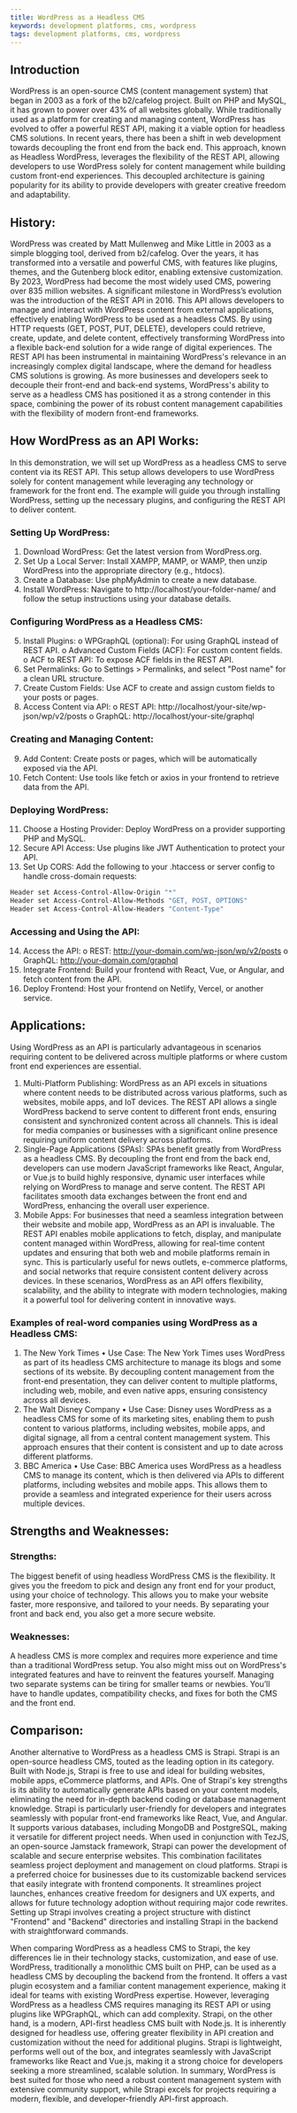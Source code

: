 ```yaml
---
title: WordPress as a Headless CMS 
keywords: development platforms, cms, wordpress
tags: development platforms, cms, wordpress
---
```


## Introduction 
WordPress is an open-source CMS (content management system) that began in 2003 as a fork of the b2/cafelog project. Built on PHP and MySQL, it has grown to power over 43% of all websites globally. While traditionally used as a platform for creating and managing content, WordPress has evolved to offer a powerful REST API, making it a viable option for headless CMS solutions.
In recent years, there has been a shift in web development towards decoupling the front end from the back end. This approach, known as Headless WordPress, leverages the flexibility of the REST API, allowing developers to use WordPress solely for content management while building custom front-end experiences. This decoupled architecture is gaining popularity for its ability to provide developers with greater creative freedom and adaptability.

## History:
WordPress was created by Matt Mullenweg and Mike Little in 2003 as a simple blogging tool, derived from b2/cafelog. Over the years, it has transformed into a versatile and powerful CMS, with features like plugins, themes, and the Gutenberg block editor, enabling extensive customization. By 2023, WordPress had become the most widely used CMS, powering over 835 million websites.
A significant milestone in WordPress’s evolution was the introduction of the REST API in 2016. This API allows developers to manage and interact with WordPress content from external applications, effectively enabling WordPress to be used as a headless CMS. By using HTTP requests (GET, POST, PUT, DELETE), developers could retrieve, create, update, and delete content, effectively transforming WordPress into a flexible back-end solution for a wide range of digital experiences.
The REST API has been instrumental in maintaining WordPress's relevance in an increasingly complex digital landscape, where the demand for headless CMS solutions is growing. As more businesses and developers seek to decouple their front-end and back-end systems, WordPress's ability to serve as a headless CMS has positioned it as a strong contender in this space, combining the power of its robust content management capabilities with the flexibility of modern front-end frameworks.

## How WordPress as an API Works:

In this demonstration, we will set up WordPress as a headless CMS to serve content via its REST API. This setup allows developers to use WordPress solely for content management while leveraging any technology or framework for the front end. The example will guide you through installing WordPress, setting up the necessary plugins, and configuring the REST API to deliver content.

### Setting Up WordPress:
1.	Download WordPress: Get the latest version from WordPress.org.
2.	Set Up a Local Server: Install XAMPP, MAMP, or WAMP, then unzip WordPress into the appropriate directory (e.g., htdocs).
3.	Create a Database: Use phpMyAdmin to create a new database.
4.	Install WordPress: Navigate to http://localhost/your-folder-name/ and follow the setup instructions using your database details.

### Configuring WordPress as a Headless CMS:
5.	Install Plugins:
o	WPGraphQL (optional): For using GraphQL instead of REST API.
o	Advanced Custom Fields (ACF): For custom content fields.
o	ACF to REST API: To expose ACF fields in the REST API.
6.	Set Permalinks: Go to Settings > Permalinks, and select "Post name" for a clean URL structure.
7.	Create Custom Fields: Use ACF to create and assign custom fields to your posts or pages.
8.	Access Content via API:
o	REST API: http://localhost/your-site/wp-json/wp/v2/posts
o	GraphQL: http://localhost/your-site/graphql

### Creating and Managing Content:
9.	Add Content: Create posts or pages, which will be automatically exposed via the API.
10.	Fetch Content: Use tools like fetch or axios in your frontend to retrieve data from the API.

### Deploying WordPress:
11.	Choose a Hosting Provider: Deploy WordPress on a provider supporting PHP and MySQL.
12.	Secure API Access: Use plugins like JWT Authentication to protect your API.
13.	Set Up CORS: Add the following to your .htaccess or server config to handle cross-domain requests:

```graphql
Header set Access-Control-Allow-Origin "*"
Header set Access-Control-Allow-Methods "GET, POST, OPTIONS"
Header set Access-Control-Allow-Headers "Content-Type"
```

###  Accessing and Using the API:
14.	Access the API:
o	REST: http://your-domain.com/wp-json/wp/v2/posts
o	GraphQL: http://your-domain.com/graphql
15.	Integrate Frontend: Build your frontend with React, Vue, or Angular, and fetch content from the API.
16.	Deploy Frontend: Host your frontend on Netlify, Vercel, or another service.

## Applications:

Using WordPress as an API is particularly advantageous in scenarios requiring content to be delivered across multiple platforms or where custom front end experiences are essential.
1.	Multi-Platform Publishing: WordPress as an API excels in situations where content needs to be distributed across various platforms, such as websites, mobile apps, and IoT devices. The REST API allows a single WordPress backend to serve content to different front ends, ensuring consistent and synchronized content across all channels. This is ideal for media companies or businesses with a significant online presence requiring uniform content delivery across platforms.
2.	Single-Page Applications (SPAs): SPAs benefit greatly from WordPress as a headless CMS. By decoupling the front end from the back end, developers can use modern JavaScript frameworks like React, Angular, or Vue.js to build highly responsive, dynamic user interfaces while relying on WordPress to manage and serve content. The REST API facilitates smooth data exchanges between the front end and WordPress, enhancing the overall user experience.
3.	Mobile Apps: For businesses that need a seamless integration between their website and mobile app, WordPress as an API is invaluable. The REST API enables mobile applications to fetch, display, and manipulate content managed within WordPress, allowing for real-time content updates and ensuring that both web and mobile platforms remain in sync. This is particularly useful for news outlets, e-commerce platforms, and social networks that require consistent content delivery across devices.
In these scenarios, WordPress as an API offers flexibility, scalability, and the ability to integrate with modern technologies, making it a powerful tool for delivering content in innovative ways.

### Examples of real-word companies using WordPress as a Headless CMS:
1. The New York Times
•	Use Case: The New York Times uses WordPress as part of its headless CMS architecture to manage its blogs and some sections of its website. By decoupling content management from the front-end presentation, they can deliver content to multiple platforms, including web, mobile, and even native apps, ensuring consistency across all devices.
2. The Walt Disney Company
•	Use Case: Disney uses WordPress as a headless CMS for some of its marketing sites, enabling them to push content to various platforms, including websites, mobile apps, and digital signage, all from a central content management system. This approach ensures that their content is consistent and up to date across different platforms.
3. BBC America
•	Use Case: BBC America uses WordPress as a headless CMS to manage its content, which is then delivered via APIs to different platforms, including websites and mobile apps. This allows them to provide a seamless and integrated experience for their users across multiple devices.

## Strengths and Weaknesses:

### Strengths: 
The biggest benefit of using headless WordPress CMS is the flexibility. It gives you the freedom to pick and design any front end for your product, using your choice of technology. This allows you to make your website faster, more responsive, and tailored to your needs. By separating your front and back end, you also get a more secure website. 

### Weaknesses: 
A headless CMS is more complex and requires more experience and time than a traditional WordPress setup. You also might miss out on WordPress's integrated features and have to reinvent the features yourself. Managing two separate systems can be tiring for smaller teams or newbies. You’ll have to handle updates, compatibility checks, and fixes for both the CMS and the front end. 

## Comparison:
Another alternative to WordPress as a headless CMS is Strapi. Strapi is an open-source headless CMS, touted as the leading option in its category. Built with Node.js, Strapi is free to use and ideal for building websites, mobile apps, eCommerce platforms, and APIs. One of Strapi's key strengths is its ability to automatically generate APIs based on your content models, eliminating the need for in-depth backend coding or database management knowledge.
Strapi is particularly user-friendly for developers and integrates seamlessly with popular front-end frameworks like React, Vue, and Angular. It supports various databases, including MongoDB and PostgreSQL, making it versatile for different project needs.
When used in conjunction with TezJS, an open-source Jamstack framework, Strapi can power the development of scalable and secure enterprise websites. This combination facilitates seamless project deployment and management on cloud platforms.
Strapi is a preferred choice for businesses due to its customizable backend services that easily integrate with frontend components. It streamlines project launches, enhances creative freedom for designers and UX experts, and allows for future technology adoption without requiring major code rewrites. Setting up Strapi involves creating a project structure with distinct "Frontend" and "Backend" directories and installing Strapi in the backend with straightforward commands.

When comparing WordPress as a headless CMS to Strapi, the key differences lie in their technology stacks, customization, and ease of use.
WordPress, traditionally a monolithic CMS built on PHP, can be used as a headless CMS by decoupling the backend from the frontend. It offers a vast plugin ecosystem and a familiar content management experience, making it ideal for teams with existing WordPress expertise. However, leveraging WordPress as a headless CMS requires managing its REST API or using plugins like WPGraphQL, which can add complexity.
Strapi, on the other hand, is a modern, API-first headless CMS built with Node.js. It is inherently designed for headless use, offering greater flexibility in API creation and customization without the need for additional plugins. Strapi is lightweight, performs well out of the box, and integrates seamlessly with JavaScript frameworks like React and Vue.js, making it a strong choice for developers seeking a more streamlined, scalable solution.
In summary, WordPress is best suited for those who need a robust content management system with extensive community support, while Strapi excels for projects requiring a modern, flexible, and developer-friendly API-first approach.

